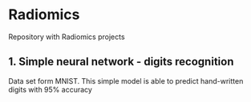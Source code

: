 # Radiomics

Repository with Radiomics projects

## 1. Simple neural network - digits recognition
Data set form MNIST. This simple model is able to predict hand-written digits with 95% accuracy
